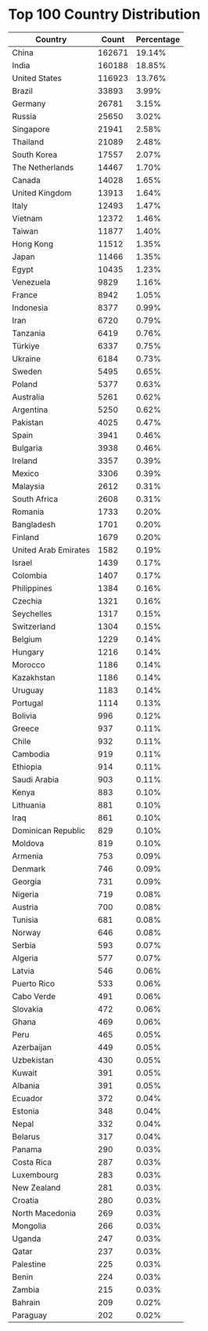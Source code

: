 # Top 100 Country Distribution
| Country | Count | Percentage |
|----|----|----|
| China | 162671 | 19.14% |
| India | 160188 | 18.85% |
| United States | 116923 | 13.76% |
| Brazil | 33893 | 3.99% |
| Germany | 26781 | 3.15% |
| Russia | 25650 | 3.02% |
| Singapore | 21941 | 2.58% |
| Thailand | 21089 | 2.48% |
| South Korea | 17557 | 2.07% |
| The Netherlands | 14467 | 1.70% |
| Canada | 14028 | 1.65% |
| United Kingdom | 13913 | 1.64% |
| Italy | 12493 | 1.47% |
| Vietnam | 12372 | 1.46% |
| Taiwan | 11877 | 1.40% |
| Hong Kong | 11512 | 1.35% |
| Japan | 11466 | 1.35% |
| Egypt | 10435 | 1.23% |
| Venezuela | 9829 | 1.16% |
| France | 8942 | 1.05% |
| Indonesia | 8377 | 0.99% |
| Iran | 6720 | 0.79% |
| Tanzania | 6419 | 0.76% |
| Türkiye | 6337 | 0.75% |
| Ukraine | 6184 | 0.73% |
| Sweden | 5495 | 0.65% |
| Poland | 5377 | 0.63% |
| Australia | 5261 | 0.62% |
| Argentina | 5250 | 0.62% |
| Pakistan | 4025 | 0.47% |
| Spain | 3941 | 0.46% |
| Bulgaria | 3938 | 0.46% |
| Ireland | 3357 | 0.39% |
| Mexico | 3306 | 0.39% |
| Malaysia | 2612 | 0.31% |
| South Africa | 2608 | 0.31% |
| Romania | 1733 | 0.20% |
| Bangladesh | 1701 | 0.20% |
| Finland | 1679 | 0.20% |
| United Arab Emirates | 1582 | 0.19% |
| Israel | 1439 | 0.17% |
| Colombia | 1407 | 0.17% |
| Philippines | 1384 | 0.16% |
| Czechia | 1321 | 0.16% |
| Seychelles | 1317 | 0.15% |
| Switzerland | 1304 | 0.15% |
| Belgium | 1229 | 0.14% |
| Hungary | 1216 | 0.14% |
| Morocco | 1186 | 0.14% |
| Kazakhstan | 1186 | 0.14% |
| Uruguay | 1183 | 0.14% |
| Portugal | 1114 | 0.13% |
| Bolivia | 996 | 0.12% |
| Greece | 937 | 0.11% |
| Chile | 932 | 0.11% |
| Cambodia | 919 | 0.11% |
| Ethiopia | 914 | 0.11% |
| Saudi Arabia | 903 | 0.11% |
| Kenya | 883 | 0.10% |
| Lithuania | 881 | 0.10% |
| Iraq | 861 | 0.10% |
| Dominican Republic | 829 | 0.10% |
| Moldova | 819 | 0.10% |
| Armenia | 753 | 0.09% |
| Denmark | 746 | 0.09% |
| Georgia | 731 | 0.09% |
| Nigeria | 719 | 0.08% |
| Austria | 700 | 0.08% |
| Tunisia | 681 | 0.08% |
| Norway | 646 | 0.08% |
| Serbia | 593 | 0.07% |
| Algeria | 577 | 0.07% |
| Latvia | 546 | 0.06% |
| Puerto Rico | 533 | 0.06% |
| Cabo Verde | 491 | 0.06% |
| Slovakia | 472 | 0.06% |
| Ghana | 469 | 0.06% |
| Peru | 465 | 0.05% |
| Azerbaijan | 449 | 0.05% |
| Uzbekistan | 430 | 0.05% |
| Kuwait | 391 | 0.05% |
| Albania | 391 | 0.05% |
| Ecuador | 372 | 0.04% |
| Estonia | 348 | 0.04% |
| Nepal | 332 | 0.04% |
| Belarus | 317 | 0.04% |
| Panama | 290 | 0.03% |
| Costa Rica | 287 | 0.03% |
| Luxembourg | 283 | 0.03% |
| New Zealand | 281 | 0.03% |
| Croatia | 280 | 0.03% |
| North Macedonia | 269 | 0.03% |
| Mongolia | 266 | 0.03% |
| Uganda | 247 | 0.03% |
| Qatar | 237 | 0.03% |
| Palestine | 225 | 0.03% |
| Benin | 224 | 0.03% |
| Zambia | 215 | 0.03% |
| Bahrain | 209 | 0.02% |
| Paraguay | 202 | 0.02% |
